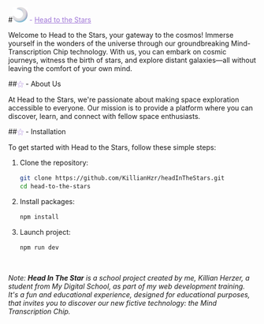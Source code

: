 #<span style="color:#A077D8;"><img src="public/imgs/moon.png" alt="Logo" width="30"> - <span style="text-decoration: underline">Head to the Stars</span></span>

Welcome to Head to the Stars, your gateway to the cosmos! Immerse yourself in the wonders of the universe through our groundbreaking Mind-Transcription Chip technology. With us, you can embark on cosmic journeys, witness the birth of stars, and explore distant galaxies—all without leaving the comfort of your own mind.

##<span style="color:#A077D8;">⚝</span> - About Us

At Head to the Stars, we're passionate about making space exploration accessible to everyone. Our mission is to provide a platform where you can discover, learn, and connect with fellow space enthusiasts.

##<span style="color:#A077D8;">⚝</span> - Installation

To get started with Head to the Stars, follow these simple steps:

1. Clone the repository:

   ```bash
   git clone https://github.com/KillianHzr/headInTheStars.git
   cd head-to-the-stars
   ```

2. Install packages:
   ```bash
   npm install
   ```
3. Launch project:
   ```bash
   npm run dev
   ```
<br>

*Note: **Head In The Star** is a school project created by me, Killian Herzer, a student from My Digital School, as part of my web development training. It's a fun and educational experience, designed for educational purposes, that invites you to discover our new fictive technology: the Mind Transcription Chip.*</div>